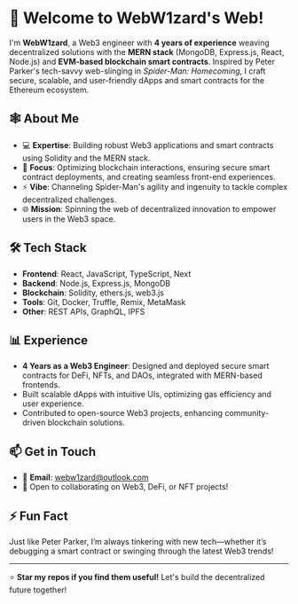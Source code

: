 # 👋 Welcome to WebW1zard's Web!

I'm **WebW1zard**, a Web3 engineer with **4 years of experience** weaving decentralized solutions with the **MERN stack** (MongoDB, Express.js, React, Node.js) and **EVM-based blockchain smart contracts**. Inspired by Peter Parker's tech-savvy web-slinging in *Spider-Man: Homecoming*, I craft secure, scalable, and user-friendly dApps and smart contracts for the Ethereum ecosystem.

## 🕸️ About Me
- 💻 **Expertise**: Building robust Web3 applications and smart contracts using Solidity and the MERN stack.
- 🔗 **Focus**: Optimizing blockchain interactions, ensuring secure smart contract deployments, and creating seamless front-end experiences.
- ⚡ **Vibe**: Channeling Spider-Man's agility and ingenuity to tackle complex decentralized challenges.
- 🌐 **Mission**: Spinning the web of decentralized innovation to empower users in the Web3 space.

## 🛠️ Tech Stack
- **Frontend**: React, JavaScript, TypeScript, Next
- **Backend**: Node.js, Express.js, MongoDB
- **Blockchain**: Solidity, ethers.js, web3.js
- **Tools**: Git, Docker, Truffle, Remix, MetaMask
- **Other**: REST APIs, GraphQL, IPFS

## 📊 Experience
- **4 Years as a Web3 Engineer**: Designed and deployed secure smart contracts for DeFi, NFTs, and DAOs, integrated with MERN-based frontends.
- Built scalable dApps with intuitive UIs, optimizing gas efficiency and user experience.
- Contributed to open-source Web3 projects, enhancing community-driven blockchain solutions.

## 📫 Get in Touch
- 📧 **Email**: webw1zard@outlook.com
- 🤝 Open to collaborating on Web3, DeFi, or NFT projects!

## ⚡ Fun Fact
Just like Peter Parker, I’m always tinkering with new tech—whether it’s debugging a smart contract or swinging through the latest Web3 trends!

---

⭐️ **Star my repos if you find them useful!** Let's build the decentralized future together!
